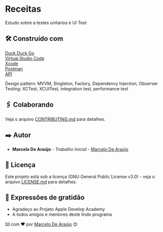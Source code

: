 # Receitas

Estudo sobre a testes unitarios e UI Test

## 🛠️ Construído com

[Duck Duck Go](https://duckduckgo.com) <br>
[Virtual Studio Code](https://code.visualstudio.com) <br>
[Xcode](https://developer.apple.com/xcode/) <br>
[Postman](https://www.postman.com) <br>
[API](https://themealdb.com/api.php) <br>

Design pattern: MVVM, Singleton, Factory, Dependency Injection, Observer <br>
Testing: XCTest, XCUITest, integration test, performance test <br>

## 🖇️ Colaborando

Veja o arquivo [CONTRIBUTING.md](https://github.com/AIWASS23/receitas/blob/main/CONTRIBUTING.md) para detalhes.

## ✒️ Autor

* **Marcelo De Araújo** - *Trabalho Inicial* - [Marcelo De Araújo](https://github.com/AIWASS23)

## 📄 Licença

Este projeto está sob a licença (GNU General Public License v3.0) - veja o arquivo [LICENSE.md](https://github.com/AIWASS23/receitas/blob/main/LICENSE) para detalhes.

## 🎁 Expressões de gratidão

* Agradeço ao Projeto Apple Develop Academy 
* A todos amigos e mentores deste lindo programa

⌨️ com ❤️ por [Marcelo De Araújo](https://gist.github.com/AIWASS23) 😊
